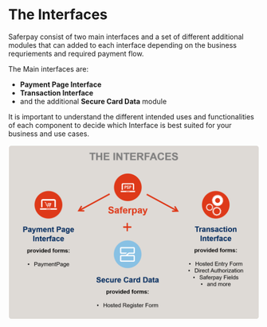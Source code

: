 # The Interfaces

Saferpay consist of two main interfaces and a set of different additional modules that can added to each interface depending on the business requriements and required payment flow.

The Main interfaces are:
- **Payment Page Interface**
- **Transaction Interface**
-	and the additional **Secure Card Data** module

It is important to understand the different intended uses and functionalities of each component to decide which Interface is best suited for your business and use cases.

![alt text](https://raw.githubusercontent.com/saferpay/sndbx/master/images/Interfaces.png "The Interfaces")

